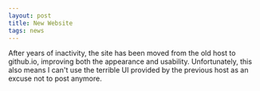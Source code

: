 ```yaml
---
layout: post
title: New Website
tags: news
---
```


After years of inactivity, the site has been moved from the old host to github.io, 
improving both the appearance and usability. Unfortunately, this also means I can't 
use the terrible UI provided by the previous host as an excuse not to post anymore.
